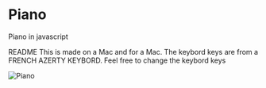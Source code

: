 # Piano
Piano in javascript

README This is made on a Mac and for a Mac.
The keybord keys are from a FRENCH AZERTY KEYBORD.
Feel free to change the keybord keys

![Piano](https://user-images.githubusercontent.com/92720413/161376616-3232c92d-d56f-46b7-bd58-3be50b8a8692.png)
